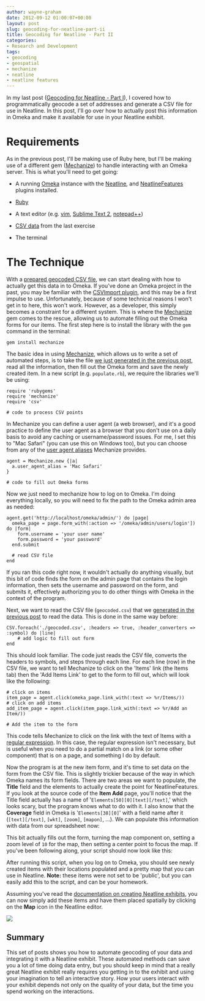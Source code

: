 ```yaml
---
author: wayne-graham
date: 2012-09-12 01:00:07+00:00
layout: post
slug: geocoding-for-neatline-part-ii
title: Geocoding for Neatline - Part II
categories:
- Research and Development
tags:
- geocoding
- geospatial
- mechanize
- neatline
- neatline features
---
```


In my last post ([Geocoding for Neatline - Part I]( http://www.scholarslab.org/digital-humanities/geocoding-for-neatline-part-i)), I covered how to programmatically geocode a set of addresses and generate a CSV file for use in Neatline. In this post, I'll go over how to actually post this information in Omeka and make it available for use in your Neatline exhibit.



# Requirements



As in the previous post, I'll be making use of Ruby here, but I'll be making use of a different gem ([Mechanize](https://rubygems.org/gems/mechanize)) to handle interacting with an Omeka server. This is what you'll need to get going:





  * A running [Omeka](http://omeka.org/) instance with the [Neatline](http://omeka.org/add-ons/plugins/neatline/), and [NeatlineFeatures](http://omeka.org/add-ons/plugins/neatlinefeatures/) plugins installed.


  * [Ruby](http://www.ruby-lang.org/en/)


  * A text editor (e.g. [vim](http://www.vim.org/), [Sublime Text 2](http://www.sublimetext.com/2), [notepad++](http://notepad-plus-plus.org/))


  * [CSV data](https://gist.github.com/3307210#file_geocoded.csv) from the last exercise


  * The terminal





# The Technique



With a [prepared geocoded CSV file](https://gist.github.com/3307210#file_geocoded.csv), we can start dealing with how to actually get this data in to Omeka. If you've done an Omeka project in the past, you may be familiar with the [CSVImport plugin](http://omeka.org/add-ons/plugins/csv-import/), and this may be a first impulse to use. Unfortunately, because of some technical reasons I won't get in to here, this won't work. However, as a developer, this simply becomes a constraint for a different system. This is where the [Mechanize](http://rubygems.org/gems/mechanize) gem comes to the rescue, allowing us to automate filling out the Omeka forms for our items. The first step here is to install the library with the `gem` command in the terminal:

```
gem install mechanize
```

The basic idea in using [Mechanize](http://rubygems.org/gems/mechanize), which allows us to write a set of automated steps, is to take the file [we just generated in the previous post](https://gist.github.com/3307210#file_geocoded.csv), read all the information, then fill out the Omeka form and save the newly created item. In a new script (e.g. `populate.rb`), we require the libraries we'll be using:

```
require 'rubygems'
require 'mechanize'
require 'csv'

# code to process CSV points
```

In Mechanize you can define a user agent (a web browser), and it's a good practice to define the user agent as a browser that you don't use on a daily basis to avoid any caching or username/password issues. For me, I set this to "Mac Safari" (you can use this on Windows too), but you can choose from any of the [user agent aliases](https://github.com/tenderlove/mechanize/blob/master/lib/mechanize.rb#L90) Mechanize provides.

```
agent = Mechanize.new {|a|
  a.user_agent_alias = 'Mac Safari'
}

# code to fill out Omeka forms
```

Now we just need to mechanize how to log on to Omeka. I'm doing everything locally, so you will need to fix the path to the Omeka admin area as needed:

```
agent.get('http://localhost/omeka/admin/') do |page|
  omeka_page = page.form_with(:action => '/omeka/admin/users/login']) do |form|
    form.username = 'your user name'
    form.password = 'your password'
  end.submit

  # read CSV file
end
```

If you ran this code right now, it wouldn't actually do anything visually, but this bit of code finds the form on the admin page that contains the login information, then sets the username and password on the form, and submits it, effectively authorizing you to do other things with Omeka in the context of the program.

Next, we want to read the CSV file (`geocoded.csv`) that we [generated in the previous post](https://gist.github.com/3307210#file_geocoded.csv) to read the data. This is done in the same way before:

```
CSV.foreach('./geocoded.csv', :headers => true, :header_converters => :symbol) do |line|
    # add logic to fill out form
end
```

This should look familiar. The code just reads the CSV file, converts the headers to symbols, and steps through each line. For each line (row) in the CSV file, we want to tell Mechanize to click on the 'Items' link (the Items tab) then the 'Add Items Link' to get to the form to fill out, which will look like the following:

```
# click on items
item_page = agent.click(omeka_page.link_with(:text => %r/Items/))
# click on add items
add_item_page = agent.click(item_page.link_with(:text => %r/Add an Item/))

# Add the item to the form
```

This code tells Mechanize to click on the link with the text of Items with a [regular expression](https://en.wikipedia.org/wiki/Regular_expression). In this case, the regular expression isn't necessary, but is useful when you need to do a partial match on a link (or some other component) that is on a page, and something I do by default.

Now the program is at the new item form, and it's time to set data on the form from the CSV file. This is slightly trickier because of the way in which Omeka names its form fields. There are two areas we want to populate, the **Title** field and the elements to actually create the point for NeatlineFeatures. If you look at the source code of the **Item Add** page, you'll notice that the Title field actually has a name of '`Elements[50][0][text][/text]`,' which looks scary, but the program knows what to do with it. I also know that the **Coverage** field in Omeka is '`Elements[38][0]`' with a field name after it (`[text][/text]`, `[wkt]`, `[zoom]`, `[mapon]`, ...). We can populate this information with data from our spreadsheet now:

<script src="https://gist.github.com/waynegraham/3307210.js?file=add_item_snippet.rb" file="add_item_snippet.rb"></script>

This bit actually fills out the form, turning the map component on, setting a zoom level of `10` for the map, then setting a center point to focus the map. If you've been following along, your script should now look like this:

<script src="https://gist.github.com/waynegraham/3307210.js?file=add_item_snippet.rb" file="populate.rb"></script>

After running this script, when you log on to Omeka, you should see newly created items with their locations populated and a pretty map that you can use in Neatline. **Note:** these items were not set to be 'public', but you can easily add this to the script, and can be your homework. 

Assuming you've read the [documentation on creating Neatline exhibits](http://neatline.org/plugins/neatline/), you can now simply add these items and have them placed spatially by clicking on the **Map** icon in the Neatline editor.

[![](http://static.scholarslab.org/wp-content/uploads/2012/09/neatline_features-300x199.png)](http://static.scholarslab.org/wp-content/uploads/2012/09/neatline_features.png)


## Summary


This set of posts shows you how to automate geocoding of your data and integrating it with a Neatline exhibit. These automated methods can save you a lot of time doing data entry, but you should keep in mind that a really great Neatline exhibit really requires you getting in to the exhibit and using your imagination to tell an interactive story. How your users interact with your exhibit depends not only on the quality of your data, but the time you spend working on the interactions.
